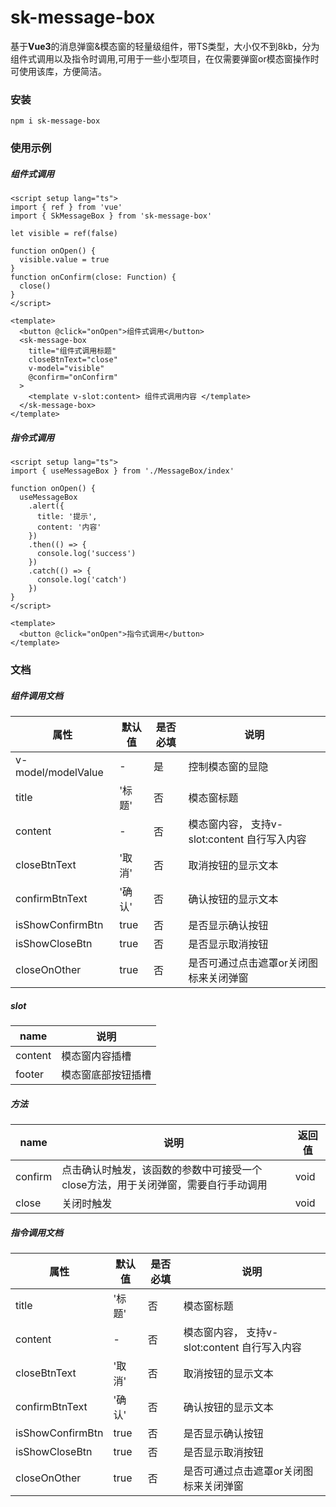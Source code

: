 # sk-message-box

基于**Vue3**的消息弹窗&模态窗的轻量级组件，带TS类型，大小仅不到8kb，分为组件式调用以及指令时调用,可用于一些小型项目，在仅需要弹窗or模态窗操作时可使用该库，方便简洁。


### 安装
```
npm i sk-message-box
```

### 使用示例
##### 组件式调用
```
<script setup lang="ts">
import { ref } from 'vue'
import { SkMessageBox } from 'sk-message-box'

let visible = ref(false)

function onOpen() {
  visible.value = true
}
function onConfirm(close: Function) {
  close()
}
</script>

<template>
  <button @click="onOpen">组件式调用</button>
  <sk-message-box
    title="组件式调用标题"
    closeBtnText="close"
    v-model="visible"
    @confirm="onConfirm"
  >
    <template v-slot:content> 组件式调用内容 </template>
  </sk-message-box>
</template>

```
##### 指令式调用
```
<script setup lang="ts">
import { useMessageBox } from './MessageBox/index'

function onOpen() {
  useMessageBox
    .alert({
      title: '提示',
      content: '内容'
    })
    .then(() => {
      console.log('success')
    })
    .catch(() => {
      console.log('catch')
    })
}
</script>

<template>
  <button @click="onOpen">指令式调用</button>
</template>
```

### 文档
##### 组件调用文档

| 属性      | 默认值 | 是否必填 | 说明 |
| ----------- | ----------- | ----------- | ----------- |
| v-model/modelValue | - | 是 | 控制模态窗的显隐 |
| title   | '标题' | 否 | 模态窗标题 |
| content   | - | 否 | 模态窗内容， 支持v-slot:content 自行写入内容 |
| closeBtnText   | '取 消' | 否 | 取消按钮的显示文本 |
| confirmBtnText   | '确 认' | 否 | 确认按钮的显示文本 |
| isShowConfirmBtn   | true | 否 | 是否显示确认按钮 |
| isShowCloseBtn   | true | 否 | 是否显示取消按钮 |
| closeOnOther   | true | 否 | 是否可通过点击遮罩or关闭图标来关闭弹窗 |
##### slot
| name      | 说明 |
| ----------- | ----------- |
| content | 模态窗内容插槽 |
| footer   | 模态窗底部按钮插槽 |
##### 方法
| name      | 说明 | 返回值 |
| ----------- | ----------- | ----------- |
| confirm | 点击确认时触发，该函数的参数中可接受一个close方法，用于关闭弹窗，需要自行手动调用 | void |
| close   | 关闭时触发 | void |

##### 指令调用文档
| 属性      | 默认值 | 是否必填 | 说明 |
| ----------- | ----------- | ----------- | ----------- |
| title   | '标题' | 否 | 模态窗标题 |
| content   | - | 否 | 模态窗内容， 支持v-slot:content 自行写入内容 |
| closeBtnText   | '取 消' | 否 | 取消按钮的显示文本 |
| confirmBtnText   | '确 认' | 否 | 确认按钮的显示文本 |
| isShowConfirmBtn   | true | 否 | 是否显示确认按钮 |
| isShowCloseBtn   | true | 否 | 是否显示取消按钮 |
| closeOnOther   | true | 否 | 是否可通过点击遮罩or关闭图标来关闭弹窗 |


